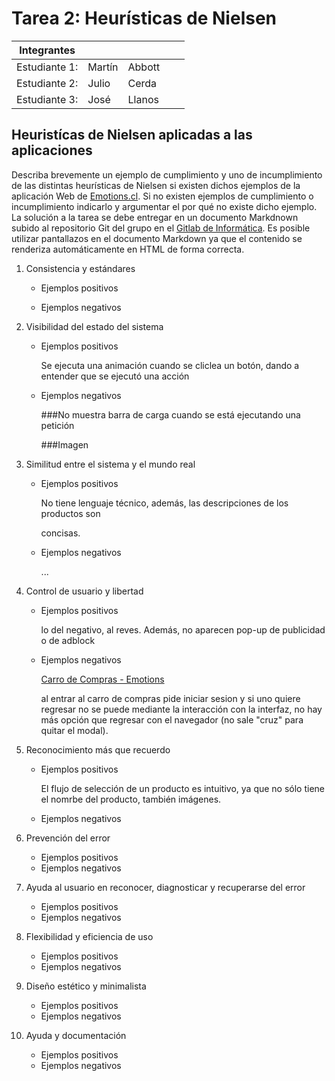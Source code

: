 # Tarea 2: Heurísticas de Nielsen

| Integrantes   |        |        |     |     |
| ------------- | ------ | ------ | --- | --- |
| Estudiante 1: | Martín | Abbott |     |     |
| Estudiante 2: | Julio  | Cerda  |     |     |
| Estudiante 3: | José   | Llanos |     |     |

## Heuristícas de Nielsen aplicadas a las aplicaciones

Describa brevemente un ejemplo de cumplimiento y uno de incumplimiento de las distintas heurísticas de Nielsen si existen dichos ejemplos de la aplicación Web de [Emotions.cl](https://emotions.cl/). Si no existen ejemplos de cumplimiento o incumplimiento indicarlo y argumentar el por qué no existe dicho ejemplo. La solución a la tarea se debe entregar en un documento Markdnown subido al repositorio Git del grupo en el [Gitlab de Informática](https://gitlab.inf.utfsm.cl/). Es posible utilizar pantallazos en el documento Markdown ya que el contenido se renderiza automáticamente en HTML de forma correcta.

1. Consistencia y estándares 
   
   * Ejemplos positivos
     
     [](./assets/positivo-1.png)
   
   * Ejemplos negativos

2. Visibilidad del estado del sistema
   
   * Ejemplos positivos
     
     Se ejecuta una animación cuando se cliclea un botón, dando a entender que se ejecutó una acción
   * Ejemplos negativos
     
     ###No muestra barra de carga cuando se está ejecutando una petición
     
     ###Imagen

3. Similitud entre el sistema y el mundo real
   
   * Ejemplos positivos
     
     No tiene lenguaje técnico, además, las descripciones de los productos son 
     
     concisas.
   * Ejemplos negativos
     
     ...

4. Control de usuario y libertad
   
   * Ejemplos positivos
     
     lo del negativo, al reves. Además, no aparecen pop-up de publicidad o de adblock
   * Ejemplos negativos
     
     [Carro de Compras - Emotions](https://emotions.cl/carro-de-compras/)
     
     al entrar al carro de compras pide iniciar sesion y si uno quiere regresar no se puede mediante la interacción con la interfaz, no hay más opción que regresar con el navegador (no sale "cruz" para quitar el modal).

5. Reconocimiento más que recuerdo
   
   * Ejemplos positivos
     
     El flujo de selección de un producto es intuitivo, ya que no sólo tiene el nomrbe del producto, también imágenes.
   * Ejemplos negativos
     
     

6. Prevención del error
   
   * Ejemplos positivos
   * Ejemplos negativos

7. Ayuda al usuario en reconocer, diagnosticar y recuperarse del error
   
   * Ejemplos positivos
   * Ejemplos negativos

8. Flexibilidad y eficiencia de uso
   
   * Ejemplos positivos
   * Ejemplos negativos

9. Diseño estético y minimalista
   
   * Ejemplos positivos
   * Ejemplos negativos

10. Ayuda y documentación
    
    * Ejemplos positivos
    * Ejemplos negativos
